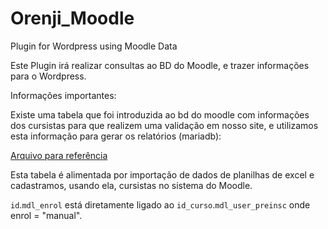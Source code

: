 # Orenji_Moodle
Plugin for Wordpress using Moodle Data

Este Plugin irá realizar consultas ao BD do Moodle, e trazer informações para o Wordpress.

Informações importantes:

Existe uma tabela que foi introduzida ao bd do moodle com informações dos cursistas para que realizem uma validação em nosso site, e utilizamos esta informação para gerar os relatórios (mariadb):

[Arquivo para referência](SQL/preinsc.sql)

Esta tabela é alimentada por importação de dados de planilhas de excel e cadastramos, usando ela, cursistas no sistema do Moodle.

`id`.`mdl_enrol` está diretamente ligado ao `id_curso`.`mdl_user_preinsc` onde enrol = "manual".
